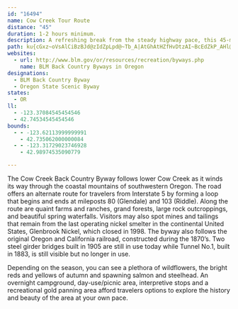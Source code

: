 ```yaml
---
id: "16494"
name: Cow Creek Tour Route
distance: "45"
duration: 1-2 hours minimum.
description: A refreshing break from the steady highway pace, this 45-mile detour wanders alongside Cow Creek as it dips through the coastal mountain range of Oregon. Along the route are quaint farms and ranches, and stately forests.
path: ku{cGxz~oVsAlCiBzBJd@zIdZpLpd@~Tb_A|AtGhAtHZfHvDtzAI~BcEdZkP_AHl@p@fJRdDBrC]v@oA`AkPb\}DbIY|@WzABxDIxAo@`HEzRYxA[^cBz@wAfAeB|BaBlCkD`FgBdDsEzGyCfGsBnDi@rAiAdGyA`Ni@fDmBhHo@jB]~AA~@PtBXjAx@vArEtAjB~BxEnH|T|ThD~Ex@~Ab@dAhArDrBbJfFbZj@lEhBpULd@nB~CZ`AFpAYbQsAte@_@~P?hBJxAVrAnAlDtAbCn@n@pA\p@?`AVhBhAxD|Ar@`AxAdBvG|FnAnB|@rDTdLNhAxA|DN~@Br@YvFMx@a@r@}B`DyB|Bw@l@a@R}AZSd@E^Bp@x@~CFt@B`EOvCOlAYrA{@zCgBjDu@dAgGzGsCtDId@Bj@~@xDy@bLH~DIfCh@pDDfBElBc@fBwBpEuAxDYZyAd@cCPcBn@_@AiAq@k@Bq@~@Ob@e@^c@HaAYsAq@gAJe@lAErCE`@Sb@YToAn@]FqAGy@Ny@EkFn@uBQs@DUPWb@a@bBYd@YRYD_@Eu@_@}@qAwCs@yAGo@X[fA?lANd@tBdB\f@Jr@ArAkBvE{@fA_@Rc@Jk@EaFqAcAT_@ZSdABx@h@jAh@h@Jd@Hp@Er@Md@[f@yAx@u@RiADmBYUHm@`@[~@Cf@RjAxBpBHf@Dx@Ir@cApB{@|@w@\}BJyA`BsHrEoBfEwD~Jm@f@iBd@a@f@WjABzAIv@K^i@f@mE~BkDrE{@ZiAGcAg@yDsCg@Q[?_@RSXQj@Cj@J`BbD~DpArAhBfAZj@LpAy@hEIjBClBHjAh@`D?l@Kd@S`@e@b@}CxAc@Nu@AcAPaD`BqApAmARsDxAgD~C_Ah@U\_@zDI~A_BlJ}@~BoBlCo@nAMd@YlC?dET~CVxA~@lDXfC@x@a@zJ?vBd@vBrDjKNrAA~@q@lB[~BEfCSfB?lBLdBIrAw@fGo@lMKfAW|@w@tAcBrBw@VyAKyAgBkAmBc@[_AAi@P}AbEoAdAcAl@iBVoAQuGSyAViAf@{L`MQv@a@tEFdC`@lAQxBs@~AcD`BmALeCGaDeAy@?k@X_@p@sDtM]~@cBzB_@ViDCw@Ry@b@eClCcDlAoAv@}@Tu@B}D_@aBc@{@o@sA_By@gDiA_Cu@eA_Ak@}@MeADcATcDHmEyAy@I_AVy@d@m@`Ai@vCk@zBc@`AoBjBgCdAm@j@{@~@iBlEYnAKvAIlBDrFElBo@tFcBpEgBzBuBx@sCJgEp@}BN_CHw@Ik@Mw@_@aBmBsAqBc@_@e@CcA`@c@l@u@lCe@jAm@v@mAbAy@h@O?kBlAqBr@EfDTlHLfIc@xEeAbEs@jB_B~Fi@rAi@x@e@r@mBtAoApAmAzAoBpCmDxFqDrEiCrCeAxAo@lAi@lAc@rBY~AElATnFh@rG?dCiAxDe@fAc@~AuA`CmAnAoB|A}AbA[@}AaAqC_AmHj@e@EsBk@kGw@y@GoDPi@Eo@K}CaBsCkC_Bg@gDSqDt@{@h@cF|EgF~GyAjAiBr@cBRcA?gCYcIsDmD_A}CsAk@c@aBsBaAaC}B}Iy@cCyA}Ci@u@m@a@eA_@_BDsAm@cOkDiFJgBW{BaBm@s@mCuE_BqBkHaIQy@S_BEyA?{FY_E_@uAyD_IgDcPgAsGqAyEcBoD}CeD_KaIsL_HgBmA}DmDgEq@a@SqAgAkA{AiAeCSs@iAaJ[kBmB{FUyA@m@VsAtF}Iv@sB@qKOw@q@uBcA}Am@oBeDiRS}@_@s@_BmAsBy@}@CyAv@o@FoBa@aGmEy@e@wFsBc@e@Ym@[y@IsBd@eFl@aCTkBN{B?wBEsAm@sDKc@_@q@gByAeCYi@?gEl@oCSc@MgIsF{JqFiAoAcAyAeAsBMk@UsC[sAmC_IiBmDw@cAaAw@iALkBGiAD_C^_CdAaC`BaK~CmHlCoARgEVsCKeAYq@y@Wk@]aBL_BZkA^m@tJeJjAoBx@mCb@kDHgBOyCw@sGAmB^sCd@gC`CgIlIqSdAwCR{@\eDDyBCgAK_BSeAy@yCe@{@wB_C{AcA}Cs@iB{AwEaHiQuSeAaAg@]o@GgE?uB^o@X}@l@iAdAsHlIc@x@s@fCUfCDjFRnEEvAc@tBUv@c@l@e@f@{Ap@yHzA_BJcBYo@YwAqAcC{BuBgCgA_Co@mCOsBEsBH{MFqAl@aClByC^eBDgBOgB]mAoDqGcBsAgHyBcEaDi@SsASmIZyBUsBw@aCeB{Au@kHs@_@OgAcA[q@cBmEYyBh@mIH{CEeB_AuO?w@^}E?_B_@_Ds@mCoAkCwDoFsAmD}AaDyA_CgJqIeBiBaBaCoAwAuAk@wBBiA_@_AkAOm@_@gDo@wBsAgBgBsAe@s@U}BTqHEqCgA}IoAwIoA}Ee@eAaJgOc@mBE}@?}EDs@b@sBnA}BhBgAlFM~BTtI{AbC_AvHsF|CeC|BoAtAWfBGdC^r@E^ShAqA~BqAl@g@|DsFnEyCfAgAx@kBTcARqCMmAk@qC]o@e@m@iCiB}EiB}@u@k@o@mDsHaByAiGmE_ByAsA{Bi@mAy@kCYwBYiDDsEHy@^eBr@gBfBsBdB_AlA_@bBeAjBuBxOaSdAkCRoBByAC}@[uBmAmD]e@eA_AsG{Bq@_@oFyEmAmBeA_DOeA_@yD]gHoA}MSgA_CkG_BgGmDiTgC{P?mCv@}MDoD_A{Va@qCoDiM_@iCu@sJq@iQoCe[cCcX_@yCe@eAmAgBqKsOiAmAcCoHcDuIoOq`@m|@a~B_@gAm@mCi@gEs@uHe@iC_@{AyCgJaGaQqF}FeCcAmCu@g]mFqIsBaFkByDqB_J}FoVaQ}D{Cmj@y_@mBkBmEkGcAaC_A_Eu@gFSoCIgH?cR@u_AKw~@eYiOicAko@sF_K
websites:
  - url: http://www.blm.gov/or/resources/recreation/byways.php
    name: BLM Back Country Byways in Oregon
designations:
  - BLM Back Country Byway
  - Oregon State Scenic Byway
states:
  - OR
ll:
  - -123.37084545454546
  - 42.74534545454546
bounds:
  - - -123.62113999999991
    - 42.735062000000084
  - - -123.31729023746928
    - 42.98974535090779

---
```


The Cow Creek Back Country Byway follows lower Cow Creek as it winds its way through the coastal mountains of southwestern Oregon.  The road offers an alternate route for travelers from Interstate 5 by forming a loop that  begins and ends at mileposts 80 (Glendale) and 103 (Riddle).  Along the route are quaint farms and ranches, grand forests, large rock outcroppings, and beautiful spring waterfalls. Visitors may also spot mines and tailings that remain from the last operating nickel smelter in the continental United States, Glenbrook Nickel, which closed in 1998. The byway also follows the original Oregon and California railroad, constructed during the 1870’s. Two steel girder bridges built in 1905 are still in use today while Tunnel No.1, built in 1883, is still visible but no longer in use.

Depending on the season, you can see a plethora of wildflowers, the bright reds and yellows of autumn and spawning salmon and steelhead.  An overnight campground, day-use/picnic area, interpretive stops and a recreational gold panning area afford travelers options to explore the history and beauty of the area at your own pace.
